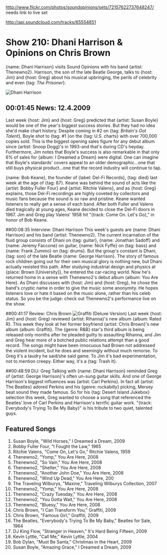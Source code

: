 


http://www.flickr.com/photos/soundopinions/sets/72157622737648247/
needs link to live set


http://api.soundcloud.com/tracks/65554851

# Show 210: Dhani Harrison & Opinions on Chris Brown
{name: Dhani Harrison} visits Sound Opinions with his band {artist: Thenewno2}. Harrison, the son of the late Beatle George, talks to {host: Jim} and {host: Greg} about his musical upbringing, the perils of celebrity and even {tag: *The Prisoner*}.

![Dhani Harrison](http://static.soundopinions.org/images/2009/dhaniharrison.jpg)

## 00:01:45 News: 12.4.2009
Last week {host: Jim} and {host: Greg} predicted that {artist: Susan Boyle} would be one of the year's biggest success stories. But they had no idea she'd make chart history. Despite coming in #2 on {tag: *Britain's Got Talent*}, Boyle shot to {tag: #1 }on the {tag: U.S. charts} with over 700,000 copies sold. This is the biggest opening sales figure for any debut album since {artist: Snoop Dogg}'s in 1993-and that's during CD's heyday. Furthermore, Jim notes that Boyle's success is also remarkable in that only 6% of sales for {album: I Dreamed a Dream} were digital. One can imagine that Boyle's standards' covers appeal to an older demographic...one that still buys physical product...one that the record industry will continue to tap.

{name: Bob Keane}, the founder of {label: Del-Fi Records}, {tag: died} last week at the age of {tag: 87}. Keane was behind the sound of acts like the {artist: Bobby Fuller Four} and {artist: Ritchie Valens}, and as {host: Greg} explains, those Del-Fi recordings are highly coveted by collectors and music fans because the sound is so raw and pristine. Keane wanted listeners to really get a sense of each band. After both Fuller and Valens died tragically at young ages, Keane decided to close the Del-Fi doors in 1967. Jim and Greg play Valens' 1958 hit "{track: Come On. Let's Go}," in honor of Bob Keane.

##00:08:35 Interview: Dhani Harrison
This week's guests are {name: Dhani Harrison} and his band {artist: Thenewno2}. The current incarnation of the fluid group consists of Dhani on {tag: guitar}, {name: Jonathan Sadoff} and {name: Jeremy Faccone} on guitar, {name: Nick Fyffe} on {tag: bass} and {name: Frank Zummo} on {tag: drums}. But the group's constant is Dhani, {tag: son} of the late Beatle {name: George Harrison}. The story of famous rock children going out for their own musical glory is nothing new, but Dhani actually resisted this path. After studying industrial design and physics at {place: Brown [University]}, he entered the car-racing world. Now he's returned home in a sense with Thenewno2's debut album {album: You Are Here}. As Dhani discusses with {host: Jim} and {host: Greg}, he chose the band's cryptic name in order to give the music some anonymity. He hopes listeners love or hate it based on the music alone, rather than his celeb status. So you be the judge: check out Thenewno2's performance live on the show.

##00:41:17 Review: Chris Brown
![Graffiti (Deluxe Version)](http://is3.mzstatic.com/image/thumb/Music/v4/57/4a/57/574a579a-5e0a-7112-cc0b-6719671443e0/source/600x600bb.jpg "95705522/340545380")
Last week {host: Jim} and {host: Greg} reviewed {artist: Rihanna}'s new album {album: Rated R}. This week they look at her former boyfriend {artist: Chris Brown}'s new album {album: Graffiti}. The {genre: R&B} star's third album is being released only months after he pleaded guilty to assaulting Rihanna, and Jim and Greg hear more of a botched public relations attempt than a good record. The songs might have been innocuous had Brown not addressed the violent incident, but he does and seemingly without much remorse. To Greg it's a taudry he said/she said game. To Jim it's bad experimentation, not to mention creepy. Either way, it's a {tag: Trash It}.

##00:48:59 DIJ: Greg
Talking with {name: Dhani Harrison} reminded Greg of {artist: George Harrison}'s often un-sung guitar skills. And one of George Harrison's biggest influences was {artist: Carl Perkins}. In fact all {artist: The Beatles} adored Perkins and his {genre: rockabilly} picking, Mersey beat sound they made famous. So for his {tag: Desert Island Jukebox} selection this week, Greg wanted to choose a song that referenced the Beatles' love of Carl Perkins and Harrison's terrific guitar work. "{track: Everybody's Trying To Be My Baby}" is his tribute to two quiet, talented guys.


## Featured Songs
1. Susan Boyle, "Wild Horses," I Dreamed a Dream, 2009
2. Bobby Fuller Four, "I Fought the Law," 1965
3. Ritchie Valens, "Come On, Let's Go," Ritchie Valens, 1959
4. Thenewno2, "Yomp," You Are Here, 2008
5. Thenewno2, "So Vain," You Are Here, 2008
6. Thenewno2, "Shelter," You Are Here, 2008
7. Thenewno2, "Another John Doe," You Are Here, 2008
8. Thenewno2, "Wind Up Dead," You Are Here, 200
9. The Traveling Wilburys, "Maxine," Traveling Wilburys Collection, 2007
10. Thenewno2, "Yomp," You Are Here, 2008
11. Thenewno2, "Crazy Tuesday," You Are Here, 2008
12. Thenewno2, "You Gotta Wait," You Are Here, 2008
13. Thenewno2, "Bluesy," You Are Here, 2008
14. Chris Brown, "I Can Transform You," Graffiti, 2009
15. Chris Brown, "Famous Girl," Graffiti, 2009
16. The Beatles, "Everybody's Trying To Be My Baby," Beatles for Sale, 1964
17. DJ King Flow, "Stranger in Heaven," It's Hard Being Fifteen, 2009
18. Kevin Lyttle, "Call Me," Kevin Lyttle, 2004
19. Bob Dylan, "Must Be Santa," Christmas in the Heart, 2009
20. Susan Boyle, "Amazing Grace," I Dreamed a Dream, 2009